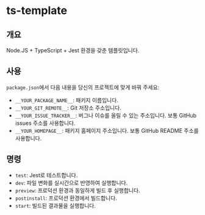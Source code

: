 # ts-template

## 개요

Node.JS + TypeScript + Jest 환경을 갖춘 템플릿입니다. 

## 사용

`package.json`에서 다음 내용을 당신의 프로젝트에 맞게 바꿔 주세요:

- `__YOUR_PACKAGE_NAME__`: 패키지 이름입니다.
- `__YOUR_GIT_REMOTE__`: Git 저장소 주소입니다.
- `__YOUR_ISSUE_TRACKER__`: 버그나 이슈를 올릴 수 있는 주소입니다. 보통 GitHub issues 주소를 사용합니다.
- `__YOUR_HOMEPAGE__`: 패키지 홈페이지 주소입니다. 보통 GitHub README 주소를 사용합니다.

## 명령

- `test`: Jest로 테스트합니다.
- `dev`: 파일 변화를 실시간으로 반영하여 실행합니다.
- `preview`: 프로덕션 환경과 동일하게 빌드 후 실행합니다.
- `postinstall`: 프로덕션 환경에서 빌드합니다.
- `start`: 빌드된 결과물을 실행합니다.
